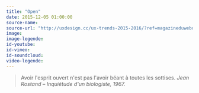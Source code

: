 ```yaml
---
title: "Open"
date: 2015-12-05 01:00:00
source-name:
source-url: "http://uxdesign.cc/ux-trends-2015-2016/?ref=magazineduwebdesign"
image:
image-legende:
id-youtube:
id-vimeo:
id-soundcloud:
video-legende:
---
```

<blockquote>
  Avoir l'esprit ouvert n'est pas l'avoir béant à toutes les sottises.
  <cite>Jean Rostand &ndash; Inquiétude d'un biologiste, 1967.</cite>
</blockquote>
